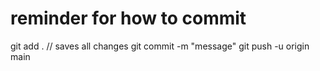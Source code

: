 # reminder for how to commit
git add . // saves all changes
git commit -m "message"
git push -u origin main